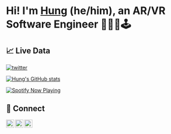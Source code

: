 # Hi! I'm [Hung][website] (he/him), an AR/VR Software Engineer 👋🏼🥽🕹️

## 📈 Live Data
[![twitter](https://img.shields.io/twitter/follow/hungthewin?color=1DA1F2&logo=twitter&style=for-the-badge)](https://twitter.com/intent/follow?original_referer=https%3A%2F%2Fgithub.com%2Fhungthewin&screen_name=hungthewin)

[![Hung's GitHub stats](https://github-readme-stats-h1o14bvlc-hnguyen094.vercel.app/api?username=hnguyen094&show_icons=true&count_private=true&theme=tokyonight&hide_border=true&border_radius=14&cache_seconds=1800&hide_rank=true&custom_title=Hung%27s%20Github%20Stats)](https://github.com/hnguyen094/github-readme-stats)

[![Spotify Now Playing](https://spotify-github-profile.vercel.app/api/view?uid=hungpokemon&cover_image=false&theme=default)](https://spotify-github-profile.vercel.app/api/view?uid=hungpokemon&redirect=true)

## 🔗 Connect 

[<img align="left" alt="hnguyen094 | Twitter" width="22px" src="https://simpleicons.org/icons/twitter.svg" />][twitter]
[<img align="left" alt="hnguyen094 | LinkedIn" width="22px" style="white" src="https://simpleicons.org/icons/linkedin.svg"/>][linkedin]
[<img align="left" alt="hnguyen094 | Polywork" width="22px" src="https://simpleicons.org/icons/polywork.svg" />][polywork]

[website]: https://hnguyen094.github.io/
[twitter]: https://twitter.com/hungthewin
[linkedin]: https://www.linkedin.com/in/hung-the-nguyen
[polywork]: https://www.polywork.com/hungthewin


<!-- Unused
_note: these are just languages in repositories using github's API_

![My Top Public GitHub Languages](https://github-readme-stats-h1o14bvlc-hnguyen094.vercel.app/api/top-langs/?username=hnguyen094&theme=tokyonight&langs_count=4&layout=compact)
-->

<!--
**hnguyen094/hnguyen094** is a ✨ _special_ ✨ repository because its `README.md` (this file) appears on your GitHub profile.

Here are some ideas to get you started:

- 🔭 I’m currently working on ...
- 🌱 I’m currently learning ...
- 👯 I’m looking to collaborate on ...
- 🤔 I’m looking for help with ...
- 💬 Ask me about ...
- 📫 How to reach me: ...
- 😄 Pronouns: ...
- ⚡ Fun fact: ...
-->

